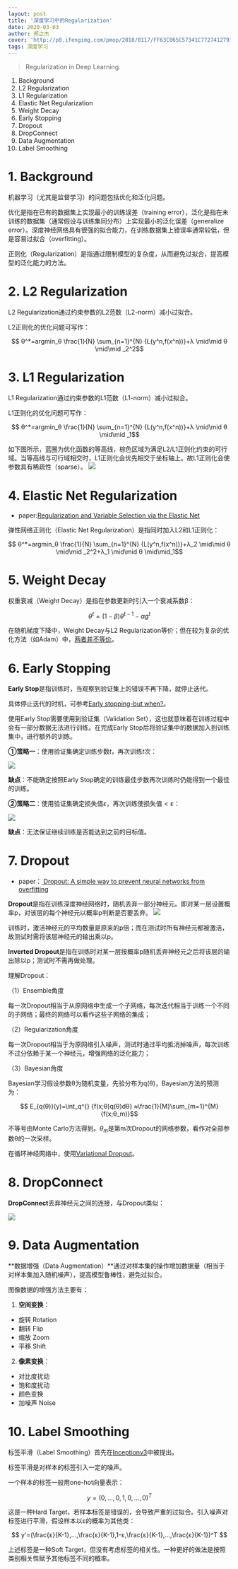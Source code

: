 ```yaml
---
layout: post
title: '深度学习中的Regularization'
date: 2020-03-03
author: 郑之杰
cover: 'http://p0.ifengimg.com/pmop/2018/0117/FF63C065C57341C7727412791090885E7EB230BD_size23_w900_h375.jpeg'
tags: 深度学习
---
```


> Regularization in Deep Learning.

1. Background
2. L2 Regularization
3. L1 Regularization
4. Elastic Net Regularization
5. Weight Decay
6. Early Stopping
7. Dropout
8. DropConnect
9. Data Augmentation
10. Label Smoothing



# 1. Background
机器学习（尤其是监督学习）的问题包括优化和泛化问题。

优化是指在已有的数据集上实现最小的训练误差（training error），泛化是指在未训练的数据集（通常假设与训练集同分布）上实现最小的泛化误差（generalize error）。深度神经网络具有很强的拟合能力，在训练数据集上错误率通常较低，但是容易过拟合（overfitting）。

正则化（Regularization）是指通过限制模型的复杂度，从而避免过拟合，提高模型的泛化能力的方法。

# 2. L2 Regularization
L2 Regularization通过约束参数的L2范数（L2-norm）减小过拟合。

L2正则化的优化问题可写作：

$$ θ^*=argmin_θ \frac{1}{N} \sum_{n=1}^{N} {L(y^n,f(x^n))}+λ \mid\mid θ \mid\mid _2^2$$

# 3. L1 Regularization
L1 Regularization通过约束参数的L1范数（L1-norm）减小过拟合。

L1正则化的优化问题可写作：

$$ θ^*=argmin_θ \frac{1}{N} \sum_{n=1}^{N} {L(y^n,f(x^n))}+λ \mid\mid θ \mid\mid _1$$

如下图所示，蓝圈为优化函数的等高线，棕色区域为满足L2/L1正则化约束的可行域。当等高线与可行域相交时，L1正则化会优先相交于坐标轴上。故L1正则化会使参数具有稀疏性（sparse）。
![](https://charlesliuyx.github.io/2017/10/03/%E3%80%90%E7%9B%B4%E8%A7%82%E8%AF%A6%E8%A7%A3%E3%80%91%E4%BB%80%E4%B9%88%E6%98%AF%E6%AD%A3%E5%88%99%E5%8C%96/Dq2.png)

# 4. Elastic Net Regularization
- paper:[Regularization and Variable Selection via the Elastic Net](https://www.jstor.org/stable/3647580)

弹性网络正则化（Elastic Net Regularization）是指同时加入L2和L1正则化：

$$ θ^*=argmin_θ \frac{1}{N} \sum_{n=1}^{N} {L(y^n,f(x^n))}+λ_2 \mid\mid θ \mid\mid _2^2+λ_1 \mid\mid θ \mid\mid_1$$

# 5. Weight Decay
权重衰减（Weight Decay）是指在参数更新时引入一个衰减系数β：

$$ θ^t=(1-β)θ^{t-1}-αg^t $$

在随机梯度下降中，Weight Decay与L2 Regularization等价；但在较为复杂的优化方法（如Adam）中，[两者并不等价](https://arxiv.org/abs/1711.05101v1)。

# 6. Early Stopping
**Early Stop**是指训练时，当观察到验证集上的错误不再下降，就停止迭代。

具体停止迭代的时机，可参考[Early stopping-but when?](https://link.springer.com/chapter/10.1007/978-3-642-35289-8_5)。

使用Early Stop需要使用到验证集（Validation Set），这也就意味着在训练过程中会有一部分数据无法进行训练。在完成Early Stop后将验证集中的数据加入到训练集中，进行额外的训练。

**①策略一**：使用验证集确定训练步数$t$，再次训练$t$次：

![](https://pic.downk.cc/item/5ea569a8c2a9a83be5f2d016.jpg)

**缺点**：不能确定按照Early Stop确定的训练最佳步数再次训练时仍能得到一个最佳的训练。

**②策略二**：使用验证集确定损失值$ε$，再次训练使损失值$<ε$：

![](https://pic.downk.cc/item/5ea569bbc2a9a83be5f2f081.jpg)

**缺点**：无法保证继续训练是否能达到之前的目标值。

# 7. Dropout
- paper：[ Dropout: A simple way to prevent neural networks from overfitting](http://jmlr.org/papers/v15/srivastava14a.html)

**Dropout**是指在训练深度神经网络时，随机丢弃一部分神经元。即对某一层设置概率p，对该层的每个神经元以概率p判断是否要丢弃。
![](https://pic.downk.cc/item/5e7de4c1504f4bcb04745d05.png)

训练时，激活神经元的平均数量是原来的p倍；而在测试时所有神经元都被激活，故测试时需将该层神经元的输出乘以p。

**Inverted Dropout**是指在训练时对某一层按概率p随机丢弃神经元之后将该层的输出除以p；测试时不需再做处理。

理解Dropout：

（1）Ensemble角度

每一次Dropout相当于从原网络中生成一个子网络，每次迭代相当于训练一个不同的子网络；最终的网络可以看作这些子网络的集成；

（2）Regularization角度

每一次Dropout相当于为原网络引入噪声，测试时通过平均抵消掉噪声，每次训练不过分依赖于某一个神经元，增强网络的泛化能力；

（3）Bayesian角度

Bayesian学习假设参数θ为随机变量，先验分布为q(θ)，Bayesian方法的预测为：

$$ E_{q(θ)}(y)=\int_q^{} {f(x;θ)q(θ)dθ}
              ≈\frac{1}{M}\sum_{m=1}^{M} {f(x;θ_m)}$$
			  
不等号由Monte Carlo方法得到。$θ_m$是第m次Dropout的网络参数，看作对全部参数θ的一次采样。

在循环神经网络中，使用[Variational Dropout](https://arxiv.org/abs/1512.05287)。

# 8. DropConnect
**DropConnect**丢弃神经元之间的连接，与Dropout类似：

![](https://pic.downk.cc/item/5ea56859c2a9a83be5f1ad39.jpg)

# 9. Data Augmentation
**数据增强（Data Augmentation）**通过对样本集的操作增加数据量（相当于对样本集加入随机噪声），提高模型鲁棒性，避免过拟合。

图像数据的增强方法主要有：
1. **空间变换**：
- 旋转 Rotation
- 翻转 Flip
- 缩放 Zoom
- 平移 Shift
2. **像素变换**：
- 对比度扰动
- 饱和度扰动
- 颜色变换
- 加噪声 Noise

# 10. Label Smoothing
标签平滑（Label Smoothing）首先在[Inceptionv3](https://arxiv.org/abs/1512.00567)中被提出。

标签平滑是对样本的标签引入一定的噪声。

一个样本的标签一般用one-hot向量表示：

$$ y=(0,...,0,1,0,...,0)^T $$

这是一种Hard Target，若样本标签是错误的，会导致严重的过拟合。引入噪声对标签进行平滑，假设样本以ε的概率为其他类：

$$ y'=(\frac{ε}{K-1},...,\frac{ε}{K-1},1-ε,\frac{ε}{K-1},...,\frac{ε}{K-1})^T $$

上述标签是一种Soft Target，但没有考虑标签的相关性。一种更好的做法是按照类别相关性赋予其他标签不同的概率。

